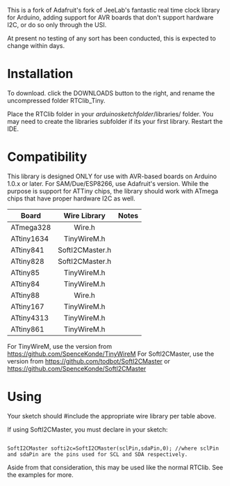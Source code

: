 This is a fork of Adafruit's fork of JeeLab's fantastic real time clock library for Arduino, adding support for AVR boards that don't support hardware I2C, or do so only through the USI. 

At present no testing of any sort has been conducted, this is expected to change within days. 

# Installation #

To download. click the DOWNLOADS button to the right, and rename the uncompressed folder RTClib_Tiny.

Place the RTClib folder in your *arduinosketchfolder*/libraries/ folder. 
You may need to create the libraries subfolder if its your first library. Restart the IDE.

# Compatibility #

This library is designed ONLY for use with AVR-based boards on Arduino 1.0.x or later. For SAM/Due/ESP8266, use Adafruit's version. While the purpose is support for ATTiny chips, the library should work with ATmega chips that have proper hardware I2C as well.


Board              | Wire Library | Notes
------------------ | :----------: | ----------
ATmega328          |   Wire.h       |              
ATtiny1634          |   TinyWireM.h       |          
ATtiny841          |   SoftI2CMaster.h       |          
ATtiny828          |   SoftI2CMaster.h       |   
ATtiny85           | TinyWireM.h     |           
ATtiny84        |   TinyWireM.h       |           
ATtiny88          |   Wire.h       |           
ATtiny167          |   TinyWireM.h       |            
ATtiny4313          |   TinyWireM.h       |           
ATtiny861          |   TinyWireM.h       |             

For TinyWireM, use the version from https://github.com/SpenceKonde/TinyWireM
For SoftI2CMaster, use the version from https://github.com/todbot/SoftI2CMaster or https://github.com/SpenceKonde/SoftI2CMaster

# Using # 

Your sketch should #include the appropriate wire library per table above. 

If using SoftI2CMaster, you must declare in your sketch:

```

SoftI2CMaster softi2c=SoftI2CMaster(sclPin,sdaPin,0); //where sclPin and sdaPin are the pins used for SCL and SDA respectively. 

```

Aside from that consideration, this may be used like the normal RTClib. See the examples for more.

